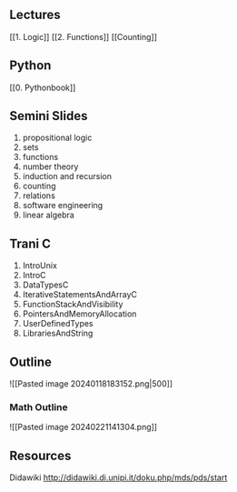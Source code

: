 ## Lectures
[[1. Logic]]
[[2. Functions]]
[[Counting]]
## Python
[[0. Pythonbook]]


## Semini Slides

1. propositional logic
2. sets
3. functions
4. number theory
5. induction and recursion
6. counting
7. relations
8. software engineering
9. linear algebra

## Trani C

1. IntroUnix
2. IntroC
3. DataTypesC
4. IterativeStatementsAndArrayC
5. FunctionStackAndVisibility
6. PointersAndMemoryAllocation
7. UserDefinedTypes
8. LibrariesAndString


## Outline

![[Pasted image 20240118183152.png|500]]

### Math Outline

![[Pasted image 20240221141304.png]]
## Resources
Didawiki
http://didawiki.di.unipi.it/doku.php/mds/pds/start




